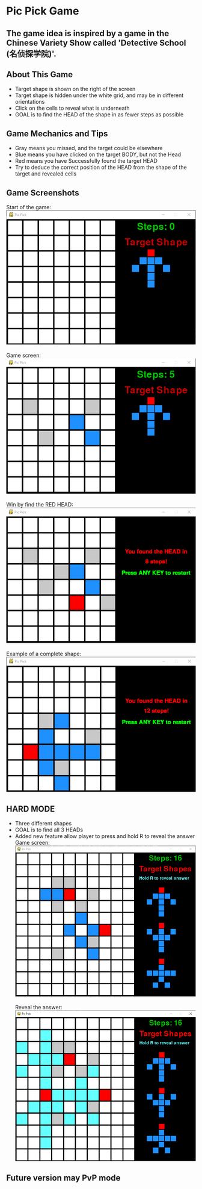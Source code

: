 # Pic Pick Game
## The game idea is inspired by a game in the Chinese Variety Show called 'Detective School (名侦探学院)'.

## About This Game
* Target shape is shown on the right of the screen
* Target shape is hidden under the white grid, and may be in different orientations
* Click on the cells to reveal what is underneath 
* GOAL is to find the HEAD of the shape in as fewer steps as possible

## Game Mechanics and Tips
* Gray means you missed, and the target could be elsewhere
* Blue means you have clicked on the target BODY, but not the Head
* Red means you have Successfully found the target HEAD
* Try to deduce the correct position of the HEAD from the shape of the target and revealed cells

## Game Screenshots
Start of the game: <br>
![](Screenshot0.png) <br><br>
Game screen: <br>
![](Screenshot1.png) <br><br>
Win by find the RED HEAD: <br>
![](Screenshot2.png) <br><br>
Example of a complete shape: <br>
![](Screenshot3.png)

## HARD MODE
* Three different shapes
* GOAL is to find all 3 HEADs
* Added new feature allow player to press and hold R to reveal the answer<br>
Game screen: <br>
![](Screenshot4.png) <br><br>
Reveal the answer: <br>
![](Screenshot5.png)

## Future version may PvP mode
